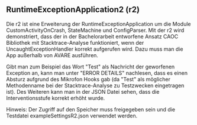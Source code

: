 RuntimeExceptionApplication2 (r2)
-

Die r2 ist eine Erweiterung der RuntimeExceptionApplication um die Module CustomActivityOnCrash, StateMachine und ConfigParser.
Mit der r2 wird demonstriert, dass der in der Bachelorarbeit entworfene Ansatz CAOC Bibliothek mit Stacktrace-Analyse funktioniert, wenn der UncaughtExceptionHandler korrekt aufgerufen wird. Dazu muss man die App außerhalb von AVARE ausführen.

Gibt man zum Beispiel das Wort "Test" als Nachricht der geworfenen Exception an, kann man unter "ERROR DETAILS" nachlesen, dass es einen Absturz aufgrund des Mikrofon Hooks gab (da "Test" als möglicher Methodenname bei der Stacktrace-Analyse zu Testzwecken eingetragen ist). Des Weiteren kann man in der JSON Datei sehen, dass die Interventionsstufe korrekt erhöht wurde.  

Hinweis: Der Zugriff auf den Speicher muss freigegeben sein und die Testdatei exampleSettingsR2.json verwendet werden.
